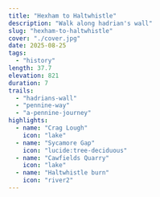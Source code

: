 ```yaml
---
title: "Hexham to Haltwhistle"
description: "Walk along hadrian's wall"
slug: "hexham-to-haltwhistle"
cover: "./cover.jpg"
date: 2025-08-25
tags:
  - "history"
length: 37.7
elevation: 821
duration: 7
trails:
  - "hadrians-wall"
  - "pennine-way"
  - "a-pennine-journey"
highlights:
  - name: "Crag Lough"
    icon: "lake"
  - name: "Sycamore Gap"
    icon: "lucide:tree-deciduous"
  - name: "Cawfields Quarry"
    icon: "lake"
  - name: "Haltwhistle burn"
    icon: "river2"
---
```

